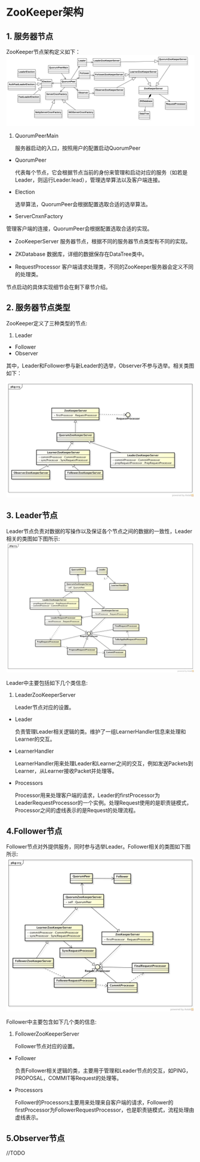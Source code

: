 # ZooKeeper架构

## 1. 服务器节点

ZooKeeper节点架构定义如下：
![peer class](images/peer_class.png)

1. QuorumPeerMain

   服务器启动的入口，按照用户的配置启动QuorumPeer
   
* QuorumPeer 

   代表每个节点，它会根据节点当前的身份来管理和启动对应的服务（如若是Leader，则运行Leader.lead），管理选举算法以及客户端连接。
   
* Election

  选举算法，QuorumPeer会根据配置选取合适的选举算法。
  
* ServerCnxnFactory

管理客户端的连接，QuorumPeer会根据配置选取合适的实现。

* ZooKeeperServer
服务器节点，根据不同的服务器节点类型有不同的实现。

* ZKDatabase
数据库，详细的数据保存在DataTree类中。

* RequestProcessor
客户端请求处理类，不同的ZooKeeper服务器会定义不同的处理类。

节点启动的具体实现细节会在剩下章节介绍。


## 2. 服务器节点类型

ZooKeeper定义了三种类型的节点:

1. Leader
*  Follower
*  Observer

其中，Leader和Follower参与新Leader的选举，Observer不参与选举。相关类图如下：

![server class](images/server_class.png)


## 3. Leader节点
Leader节点负责对数据的写操作以及保证各个节点之间的数据的一致性，Leader相关的类图如下图所示:
![leader class](images/leader_class.png)

Leader中主要包括如下几个类信息:

1. LeaderZooKeeperServer
   
   Leader节点对应的设置。
   
* Leader

   负责管理Leader相关逻辑的类。维护了一组LearnerHandler信息来处理和Learner的交互。
   
* LearnerHandler
  
  LearnerHandler用来处理Leader和Learner之间的交互，例如发送Packets到Learner，从Learner接收Packet并处理等。
  
* Processors

  Processor用来处理客户端的请求，Leader的firstProcessor为LeaderRequestProcessor的一个实例。处理Request使用的是职责链模式，Processor之间的虚线表示的是Request的处理流程。

## 4.Follower节点
Follower节点对外提供服务，同时参与选举Leader。Follower相关的类图如下图所示:
![follower class](images/follower_class.png)

Follower中主要包含如下几个类的信息:

1. FollowerZooKeeperServer

   Follower节点对应的设置。

* Follower

  负责Follower相关逻辑的类，主要用于管理和Leader节点的交互，如PING，PROPOSAL，COMMIT等Request的处理等。
  
* Processors

  Follower的Processors主要用来处理来自客户端的请求，Follower的firstProcessor为FollowerRequestProcessor，也是职责链模式，流程处理由虚线表示。
  
  
## 5.Observer节点
//TODO



